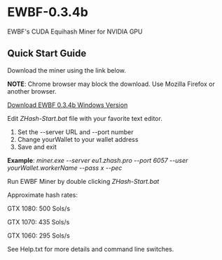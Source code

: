 # EWBF-0.3.4b
EWBF's CUDA Equihash Miner for NVIDIA GPU

## Quick Start Guide

Download the miner using the link below.

**NOTE**: Chrome browser may block the download. Use Mozilla Firefox or another browser.

[Download EWBF 0.3.4b Windows Version](https://github.com/zhashpro/EWBF-0.3.4b/raw/main/EWBF-0.3.4b.rar)

Edit _ZHash-Start.bat_ file with your favorite text editor.

1. Set the --server URL and --port number
2. Change yourWallet to your wallet address
3. Save and exit

**Example**: _miner.exe --server eu1.zhash.pro --port 6057 --user yourWallet.workerName --pass x --pec_

Run EWBF Miner by double clicking _ZHash-Start.bat_

Approximate hash rates:

GTX 1080: 500 Sols/s

GTX 1070: 435 Sols/s

GTX 1060: 295 Sols/s

See Help.txt for more details and command line switches.
